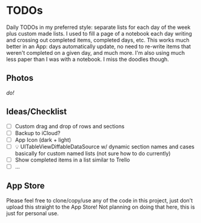 # TODOs

Daily TODOs in my preferred style: separate lists for each day of the week plus custom made lists. I used to fill a page of a notebook each day writing and crossing out completed items, completed days, etc. This works much better in an App: days automatically update, no need to re-write items that weren't completed on a given day, and much more. I'm also using much less paper than I was with a notebook. I miss the doodles though.

## Photos

_do!_

## Ideas/Checklist

- [ ] Custom drag and drop of rows and sections
- [ ] Backup to iCloud?
- [ ] App Icon (dark + light)
- [ ] 💡 UITableViewDiffableDataSource w/ dynamic section names and cases basically for custom named lists (not sure how to do currently)
- [ ] Show completed items in a list similar to Trello
- [ ] ...

## App Store

Please feel free to clone/copy/use any of the code in this project, just don't upload this straight to the App Store! Not planning on doing that here, this is just for personal use.

